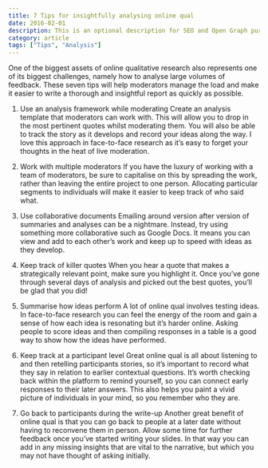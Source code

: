 ```yaml
---
title: 7 Tips for insightfully analysing online qual
date: 2016-02-01
description: This is an optional description for SEO and Open Graph purposes, rather than the default generated excerpt.
category: article
tags: ["Tips", "Analysis"]
---
```

One of the biggest assets of online qualitative research also represents one of its biggest challenges, namely how to analyse large volumes of feedback. These seven tips will help moderators manage the load and make it easier to write a thorough and insightful report as quickly as possible.

1. Use an analysis framework while moderating
   Create an analysis template that moderators can work with. This will allow you to drop in the most pertinent quotes whilst moderating them. You will also be able to track the story as it develops and record your ideas along the way. I love this approach in face-to-face research as it’s easy to forget your thoughts in the heat of live moderation.

2. Work with multiple moderators
   If you have the luxury of working with a team of moderators, be sure to capitalise on this by spreading the work, rather than leaving the entire project to one person. Allocating particular segments to individuals will make it easier to keep track of who said what.

3. Use collaborative documents
   Emailing around version after version of summaries and analyses can be a nightmare. Instead, try using something more collaborative such as Google Docs. It means you can view and add to each other’s work and keep up to speed with ideas as they develop.

4. Keep track of killer quotes
   When you hear a quote that makes a strategically relevant point, make sure you highlight it. Once you’ve gone through several days of analysis and picked out the best quotes, you’ll be glad that you did!

5. Summarise how ideas perform
   A lot of online qual involves testing ideas. In face-to-face research you can feel the energy of the room and gain a sense of how each idea is resonating but it’s harder online. Asking people to score ideas and then compiling responses in a table is a good way to show how the ideas have performed.

6. Keep track at a participant level
   Great online qual is all about listening to and then retelling participants stories, so it’s important to record what they say in relation to earlier contextual questions. It’s worth checking back within the platform to remind yourself, so you can connect early responses to their later answers. This also helps you paint a vivid picture of individuals in your mind, so you remember who they are.

7. Go back to participants during the write-up
   Another great benefit of online qual is that you can go back to people at a later date without having to reconvene them in person. Allow some time for further feedback once you’ve started writing your slides. In that way you can add in any missing insights that are vital to the narrative, but which you may not have thought of asking initially.
